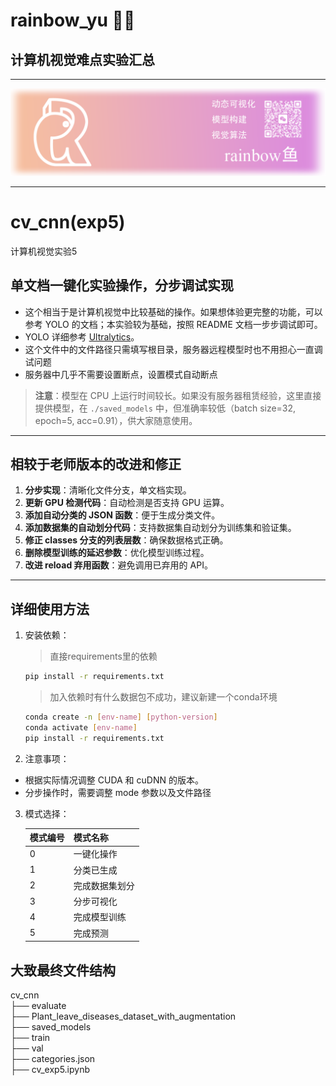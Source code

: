 # rainbow_yu 🐋✨
##  计算机视觉难点实验汇总

---
![logo](cv_cnn/display.png)

---

# cv_cnn(exp5)
计算机视觉实验5

## 单文档一键化实验操作，分步调试实现  

- 这个相当于是计算机视觉中比较基础的操作。如果想体验更完整的功能，可以参考 YOLO 的文档；本实验较为基础，按照 README 文档一步步调试即可。  
- YOLO 详细参考 [Ultralytics](https://github.com/ultralytics/yolov5)。  
- 这个文件中的文件路径只需填写根目录，服务器远程模型时也不用担心一直调试问题
- 服务器中几乎不需要设置断点，设置模式自动断点

> **注意**：模型在 CPU 上运行时间较长。如果没有服务器租赁经验，这里直接提供模型，在 `./saved_models` 中，但准确率较低（batch size=32, epoch=5, acc=0.91），供大家随意使用。  

---

## 相较于老师版本的改进和修正  

1. **分步实现**：清晰化文件分支，单文档实现。  
2. **更新 GPU 检测代码**：自动检测是否支持 GPU 运算。  
3. **添加自动分类的 JSON 函数**：便于生成分类文件。  
4. **添加数据集的自动划分代码**：支持数据集自动划分为训练集和验证集。  
5. **修正 classes 分支的列表层数**：确保数据格式正确。  
6. **删除模型训练的延迟参数**：优化模型训练过程。  
7. **改进 reload 弃用函数**：避免调用已弃用的 API。  

---

## 详细使用方法  

1. 安装依赖：
   > 直接requirements里的依赖
   ```bash
   pip install -r requirements.txt
   ```

   > 加入依赖时有什么数据包不成功，建议新建一个conda环境
   ```bash
   conda create -n [env-name] [python-version]
   conda activate [env-name]
   pip install -r requirements.txt
   ```
   
3. 注意事项：
- 根据实际情况调整 CUDA 和 cuDNN 的版本。
- 分步操作时，需要调整 mode 参数以及文件路径

3. 模式选择：
   
   | 模式编号  | 模式名称          |
   |-----------|-------------------|
   | 0         | 一键化操作        |
   | 1         | 分类已生成        |
   | 2         | 完成数据集划分    |
   | 3         | 分步可视化        |
   | 4         | 完成模型训练      |
   | 5         | 完成预测          |


## 大致最终文件结构
cv_cnn  
├── evaluate  
├── Plant_leave_diseases_dataset_with_augmentation  
├── saved_models  
├── train  
├── val  
├── categories.json  
├── cv_exp5.ipynb  